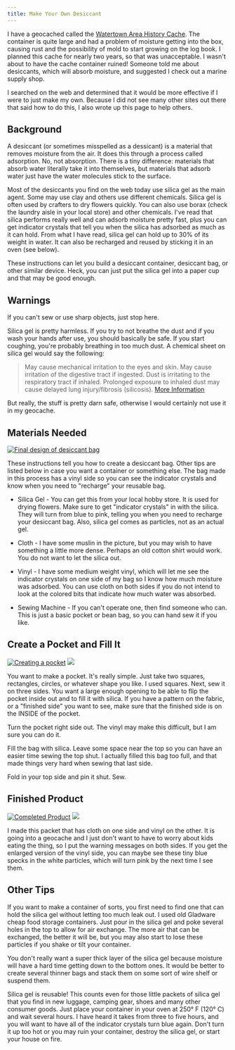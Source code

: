 ```yaml
---
title: Make Your Own Desiccant
---
```


I have a geocached called the [Watertown Area History Cache](http://www.geocaching.com/seek/cache_details.aspx?wp=GC128DJ).  The container is quite large and had a problem of moisture getting into the box, causing rust and the possibility of mold to start growing on the log book.  I planned this cache for nearly two years, so that was unacceptable.  I wasn't about to have the cache container ruined!  Someone told me about desiccants, which will absorb moisture, and suggested I check out a marine supply shop.

I searched on the web and determined that it would be more effective if I were to just make my own.  Because I did not see many other sites out there that said how to do this, I also wrote up this page to help others.


Background
----------

A desiccant (or sometimes misspelled as a dessicant) is a material that removes moisture from the air.  It does this through a process called adsorption.  No, not absorption.  There is a tiny difference:  materials that absorb water literally take it into themselves, but materials that adsorb water just have the water molecules stick to the surface.

Most of the desiccants you find on the web today use silica gel as the main agent.  Some may use clay and others use different chemicals.  Silica gel is often used by crafters to dry flowers quickly.  You can also use borax (check the laundry aisle in your local store) and other chemicals.  I've read that silica performs really well and can adsorb moisture pretty fast, plus you can get indicator crystals that tell you when the silica has adsorbed as much as it can hold.  From what I have read, silica gel can hold up to 30% of its weight in water.  It can also be recharged and reused by sticking it in an oven (see below).

These instructions can let you build a desiccant container, desiccant bag, or other similar device.  Heck, you can just put the silica gel into a paper cup and that may be good enough.


Warnings
--------

If you can't sew or use sharp objects, just stop here.

Silica gel is pretty harmless.  If you try to not breathe the dust and if you wash your hands after use, you should basically be safe.  If you start coughing, you're probably breathing in too much dust.  A chemical sheet on silica gel would say the following:

> May cause mechanical irritation to the eyes and skin.
> May cause irritation of the digestive tract if ingested.
> Dust is irritating to the respiratory tract if inhaled.
> Prolonged exposure to inhaled dust may cause delayed lung injury/fibrosis (silicosis).
> [More Information](http://www.atmos.umd.edu/~russ/MSDS/silicagel28200.html)

But really, the stuff is pretty darn safe, otherwise I would certainly not use it in my geocache.


Materials Needed
----------------

[![Final design of desiccant bag](pict1294b-thumb.jpg)](pict1294b.jpg)

These instructions tell you how to create a desiccant bag.  Other tips are listed below in case you want a container or something else.  The bag made in this process has a vinyl side so you can see the indicator crystals and know when you need to "recharge" your reusable bag.

* Silica Gel - You can get this from your local hobby store.  It is used for drying flowers.  Make sure to get "indicator crystals" in with the silica.  They will turn from blue to pink, telling you when you need to recharge your desiccant bag.  Also, silica gel comes as particles, not as an actual gel.

* Cloth - I have some muslin in the picture, but you may wish to have something a little more dense.  Perhaps an old cotton shirt would work.  You do not want to let the silica out.

* Vinyl - I have some medium weight vinyl, which will let me see the indicator crystals on one side of my bag so I know how much moisture was adsorbed.  You can use cloth on both sides if you do not intend to look at the colored bits that indicate how much water was absorbed.

* Sewing Machine - If you can't operate one, then find someone who can.  This is just a basic pocket or bean bag, so you can hand sew it if you like.


Create a Pocket and Fill It
---------------------------

[![Creating a pocket](pict1295b-thumb.jpg)](pict1295b.jpg) [![](pict1296b-thumb.jpg)](pict1296b.jpg)

You want to make a pocket.  It's really simple.  Just take two squares, rectangles, circles, or whatever shape you like.  I used squares.  Next, sew it on three sides.  You want a large enough opening to be able to flip the pocket inside out and to fill it with silica.  If you have a pattern on the fabric, or a "finished side" you want to see, make sure that the finished side is on the INSIDE of the pocket.

Turn the pocket right side out.  The vinyl may make this difficult, but I am sure you can do it.

Fill the bag with silica.  Leave some space near the top so you can have an easier time sewing the top shut.  I actually filled this bag too full, and that made things very hard when sewing that last side.

Fold in your top side and pin it shut.  Sew.


Finished Product
----------------

[![Completed Product](pict1297b-thumb.jpg)](pict1297b.jpg) [![](pict1298b-thumb.jpg)](pict1298b.jpg)

I made this packet that has cloth on one side and vinyl on the other.  It is going into a geocache and I just don't want to have to worry about kids eating the thing, so I put the warning messages on both sides.  If you get the enlarged version of the vinyl side, you can maybe see these tiny blue specks in the white particles, which will turn pink by the next time I see them.


Other Tips
----------

If you want to make a container of sorts, you first need to find one that can hold the silica gel without letting too much leak out.  I used old Gladware cheap food storage containers.  Just pour in the silica gel and poke several holes in the top to allow for air exchange.  The more air that can be exchanged, the better it will be, but you may also start to lose these particles if you shake or tilt your container.

You don't really want a super thick layer of the silica gel because moisture will have a hard time getting down to the bottom ones.  It would be better to create several thinner bags and stack them on some sort of wire shelf or suspend them.

Silica gel is reusable!  This counts even for those little packets of silica gel that you find in new luggage, camping gear, shoes and many other consumer goods.  Just place your container in your oven at 250° F (120° C) and wait several hours.  I have heard it takes from three to five hours, and you will want to have all of the indicator crystals turn blue again.  Don't turn it up too hot or you may ruin your container, destroy the silica gel, or start your house on fire.
